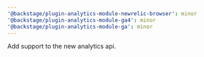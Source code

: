 ```yaml
---
'@backstage/plugin-analytics-module-newrelic-browser': minor
'@backstage/plugin-analytics-module-ga4': minor
'@backstage/plugin-analytics-module-ga': minor
---
```


Add support to the new analytics api.
